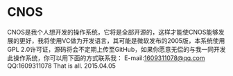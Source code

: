 # CNOS
CNOS是我个人想开发的操作系统，它将是全部开源的，这样才能使CNOS能够发展的更好，我将使用VC做为开发语言，其可能是微软发布的2005版，本系统使用GPL 2.0许可证，源码将会不定期上传至GitHub，如果你愿意无偿的与我一同开发此操作系统，你可以用下面的方式联系我：
E-mail:1609311078@qq.com
QQ:1609311078
That is all.  2015.04.05

